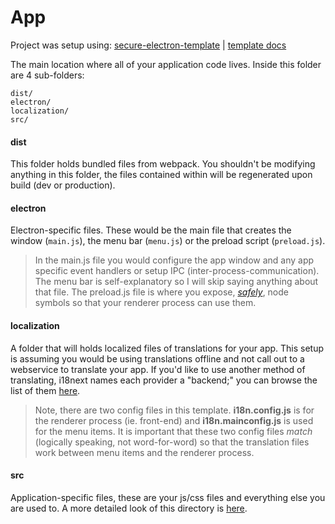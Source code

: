 # App
Project was setup using: [secure-electron-template](https://github.com/reZach/secure-electron-template) | [template docs](https://github.com/reZach/secure-electron-template/blob/master/docs)


The main location where all of your application code lives. Inside this folder are 4 sub-folders:

```
dist/
electron/
localization/
src/
```

#### dist

This folder holds bundled files from webpack. You shouldn't be modifying anything in this folder, the files contained within will be regenerated upon build (dev or production).

#### electron

Electron-specific files. These would be the main file that creates the window (`main.js`), the menu bar (`menu.js`) or the preload script (`preload.js`).

> In the main.js file you would configure the app window and any app specific event handlers or setup IPC (inter-process-communication). The menu bar is self-explanatory so I will skip saying anything about that file. The preload.js file is where you expose, [_safely_](https://blog.doyensec.com/2019/04/03/subverting-electron-apps-via-insecure-preload.html), node symbols so that your renderer process can use them.

#### localization

A folder that will holds localized files of translations for your app. This setup is assuming you would be using translations offline and not call out to a webservice to translate your app. If you'd like to use another method of translating, i18next names each provider a "backend;" you can browse the list of them [here](https://www.i18next.com/overview/plugins-and-utils#backends).

> Note, there are two config files in this template. **i18n.config.js** is for the renderer process (ie. front-end) and **i18n.mainconfig.js** is used for the menu items. It is important that these two config files _match_ (logically speaking, not word-for-word) so that the translation files work between menu items and the renderer process.

#### src

Application-specific files, these are your js/css files and everything else you are used to. A more detailed look of this directory is [here](https://github.com/reZach/secure-electron-template/blob/master/docs/src.md).
